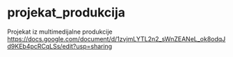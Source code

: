 # projekat_produkcija
Projekat iz multimedijalne produkcije
https://docs.google.com/document/d/1zvjmLYTL2n2_sWnZEANeL_ok8odqJd9KEb4pcRCqLSs/edit?usp=sharing
